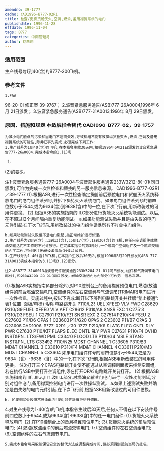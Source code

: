 ```yaml
---
amendno: 39-1777
cadno: CAD1996-B777-02R1
title: 检查/更换货舱灭火,空调,燃油,备用襟翼系统的电门
publishdate: 1996-11-28
effdate: 1996-11-04
tags: B777
categories: 中南管理局
author: 赵燕莉
---
```


### 适用范围 
生产线号为1到40(含)的B777-200飞机。

<!--more-->
### 参考文件
    1.FAA 
96-20-01 修正案 39-9767；
    2.波音紧急服务通告(ASB)777-26A0004,1996年 6月 21日颁发；
    3.波音紧急服务通告(ASB)777-31A0013,1996年 8月 29日颁发。

### 原因、措施和规定 本适航指令替代 CAD1996-B777-02，39-1757 
    为减小电门触点的污染和因电门不洁而失效,导致机组不能有效操纵货舱灭火,燃油,空调及备用襟翼系统的可能性,除非已事先完成,必须完成下列工作: 
    1.生产线号为1到40(含)的飞机,在本指令生效30天内,根据1996年6月21日颁发的波音紧急通告777-26A0004,完成本指令的1.(1)和
1.
(2)的要求。 

注1:波音紧急服务通告777-26A0004与波音部件服务通告233W3212-80-01(同日颁发),可作为完成一次性检查和替换的另一服务信息来源。 
       CAD1996-B777-02R1   ／39-1777 
(1).根据ASB,进行一次性检查确定货舱前后预位电门和货舱灭火系统释放电门的电门组件系列号,并拆下货舱灭火系统电门。如果电门组件系列号的前四位数小于9544,或为9634(含)到9638(含)中的一位,在下次飞行前,用新改装过的可用件更换。 
(2).根据ASB的实施指南的III.C部分进行货舱灭火系统功能测试。以后,在不超过12个月间隔内重复功能测试。 
    a.如果功能测试失败并且是由失效的电门元件引起,在下次飞行前,用新改装过的电门组件更换所有不符合电门组件。 

    b.如果功能测试失败但不是电门引起,按正常维护进行修理。 
    2.生产线号为2到9(含),11到13(含),15到17(含),19到36(含)的飞机,在任何空调组件或燃油交输活门不工作时不允许放行。在完成本指令的第3部分,一个或两个空调组件及一个燃油交输活门不工作,可根据主昀低设备清单(MMEL)放行。 
    3.生产线号为1-40(含)的飞机,在本指令生效后30天内,根据1996年8月29日颁发的ASB 777-31A0013完成本指令的3.(1)和3.(2)部分。 

    注2:ASB777-31A0013与波音元件服务通告233W3204-21-01(同日颁发,组件和气流调节电门部分),和233W3203-28-01(同日颁发，燃油交输活门电门部分)可作另一信息来源。 
(1).根据ASB实施指南(A部分除外),对P10控制台上的备用襟翼预位电门,燃油/放油组件的前后燃油交输电门,空调组件的左右空调组与气流调节(TRIMAIR)电门进行一次性检查。实施过程中,按以下完成:断开以下所列电路跳开关并挂牌“禁止接通”: 
表1 
位置 
(面板/电栅) 名称 电路跳开关 
P110/L23 UEL XFEED VLV FWD  C28629 
P310/G9 FUEL XFEED VLV AFT  C28612 
P310/A8 SNSR EXC 1 C27513 
P310/D3 FSEU 1 C27601 
P210/F21 SNSR EXC 2 C27514 
P210/K4 FSEU 2 C27602 
P11/D6 OPAS 1 C23603 
P11/G20 OPAS 2 C23602 
P11/B7 OPAS 3 C23605 
       CAD1996-B777-02R1   ／39-1777 
P210/K8 SLATS ELEC CNTL RLY PWR  C27630 P110/K17 FLAPS ELEC CNTL RLY PWR  C27631 P110/F4 OVHD INST&PNL LTS/FWD PML  C33410 
FLOOD LTS P110/G4 AISLE STAND INST&PNL LTS  C33492 P110/N25 MD&T CHANNEL 1  C33605 P310/B3 MD&T CHANNEL 3  C33610 P310/F4 MD&T CHANNEL 4  C33611 P210/M3 MD&T CHANNEL 5  C33604 
    如果电门组件件号的前四位数小于9544,或是为9634（含）-9638（含）中的一个,在下次飞行前,根据ASB用新改装过的可用件更换。 
    注3:打开三个OPAS电路跳开关使不能通过从空调控制面板来控制空调组,若在执行ASB中要打开空调组件,须在打开OPAS电路跳开关前打开。 
(2).根据ASB实施指南的IIIF.,IIIG.,IIIH.及III.L部分,对燃油交输活门电门进行一次性功能测试,分别对组件电门,备用襟翼控制电门进行一次性操纵测试。 
    a.如果上述测试失败并确定是由失效的电门元件引起,在下次飞行前,根据ASB用新改装过的可用件更换。 

    b. 如果测试失败但不是由电门引起,按正常维护进行修理。 
4.对生产线号为1-40(含)的飞机,本指令生效后30天后,任何人不得在以下安装件号前四位数小于9544,或为9634(含)-9638(含)中的任一电门组件: 
(1).货舱灭火系统释放电门; 
(2).在P10控制台上的备用襟翼预位电门; 
(3).货舱灭火系统的前后预位电门; 
(4).燃油/放油组件的前后燃油交输电门; 
(5).空调组件的左右空调组电门; 
(6).空调组件的左右气流调节电门。 

    5.完成本指令可采取能保证安全的替代方法或调整完成时间,但必须得到适航当局的批准。 

